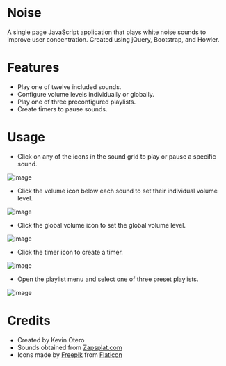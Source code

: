 # Noise
A single page JavaScript application that plays white noise sounds to improve user concentration. Created using jQuery, Bootstrap, and Howler.
  
# Features
  - Play one of twelve included sounds.
  - Configure volume levels individually or globally.
  - Play one of three preconfigured playlists.
  - Create timers to pause sounds.

# Usage
  - Click on any of the icons in the sound grid to play or pause a specific sound.
  
  ![image](https://user-images.githubusercontent.com/10090822/84061455-f1c52980-a98b-11ea-8cc8-8081d02be9ef.png)
  
  - Click the volume icon below each sound to set their individual volume level.
  
  ![image](https://user-images.githubusercontent.com/10090822/84061543-14574280-a98c-11ea-8db2-c050c4aab74c.png)
  
  - Click the global volume icon to set the global volume level.
  
  ![image](https://user-images.githubusercontent.com/10090822/84061592-34870180-a98c-11ea-9411-8adc79f91d04.png)
  
  - Click the timer icon to create a timer.
  
  ![image](https://user-images.githubusercontent.com/10090822/84061643-4ff20c80-a98c-11ea-95d9-19adac84203e.png)
  
  - Open the playlist menu and select one of three preset playlists.

  ![image](https://user-images.githubusercontent.com/10090822/84061702-66986380-a98c-11ea-8293-5df521d28fa9.png)

# Credits
  - Created by Kevin Otero
  - Sounds obtained from [Zapsplat.com](https://www.zapsplat.com/)
  - Icons made by [Freepik](https://www.flaticon.com/authors/freepik) from [Flaticon](https://www.flaticon.com)
